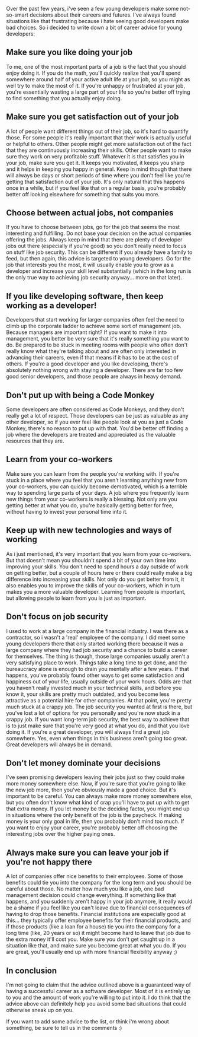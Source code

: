 Over the past few years, i've seen a few young developers make some not-so-smart decisions about their careers and futures.  I've always found situations like that frustrating because i hate seeing good developers make bad choices.  So i decided to write down a bit of career advice for young developers:

## Make sure you like doing your job

To me, one of the most important parts of a job is the fact that you should enjoy doing it. If you do the math, you'll quickly realize that you'll spend somewhere around half of your active adult life at your job, so you might as well try to make the most of it.  If you're unhappy or frustrated at your job, you're essentially wasting a large part of your life so you're better off trying to find something that you actually enjoy doing.

## Make sure you get satisfaction out of your job

A lot of people want different things out of their job, so it's hard to quantify those. For some people it's really important that their work is actually useful or helpful to others. Other people might get more satisfaction out of the fact that they are continuously increasing their skills. Other people want to make sure they work on very profitable stuff.  Whatever it is that satisfies you in your job, make sure you get it. It keeps you motivated, it keeps you sharp and it helps in keeping you happy in general.  Keep in mind though that there will always be days or short periods of time where you don't feel like you're getting that satisfaction out of your job.  It's only natural that this happens once in a while, but if you feel like that on a regular basis, you're probably better off looking elsewhere for something that suits you more.

## Choose between actual jobs, not companies

If you have to choose between jobs, go for the job that seems the most interesting and fulfilling. Do not base your decision on the actual companies offering the jobs. Always keep in mind that there are plenty of developer jobs out there (especially if you're good) so you don't really need to focus on stuff like job security.  This can be different if you already have a family to feed, but then again, this advice is targeted to young developers.  Go for the job that interests you the most, it will usually enable you to grow as a developer and increase your skill level substantially (which in the long run is the only true way to achieving job security anyway... more on that later).

## If you like developing software, then keep working as a developer!

Developers that start working for larger companies often feel the need to climb up the corporate ladder to achieve some sort of management job.  Because managers are important right? If you want to make it into management, you better be very sure that it's really something you want to do. Be prepared to be stuck in meeting rooms with people who often don't really know what they're talking about and are often only interested in advancing their careers, even if that means if it has to be at the cost of others.  If you're a good developer and you like developing, there's absolutely nothing wrong with staying a developer.  There are far too few good senior developers, and those people are always in heavy demand. 

## Don't put up with being a Code Monkey

Some developers are often considered as Code Monkeys, and they don't really get a lot of respect. Those developers can be just as valuable as any other developer, so if you ever feel like people look at you as just a Code Monkey, there's no reason to put up with that. You'd be better off finding a job where the developers are treated and appreciated as the valuable resources that they are.

## Learn from your co-workers

Make sure you can learn from the people you're working with. If you're stuck in a place where you feel that you aren't learning anything new from your co-workers, you can quickly become demotivated, which is a terrible way to spending large parts of your days.  A job where you frequently learn new things from your co-workers is really a blessing.  Not only are you getting better at what you do, you're basically getting better for free, without having to invest your personal time into it.

## Keep up with new technologies and ways of working

As i just mentioned, it's very important that you learn from your co-workers.  But that doesn't mean you shouldn't spend a bit of your own time into improving your skills.  You don't need to spend hours a day outside of work on getting better, but a couple of hours here or there could really make a big difference into increasing your skills.  Not only do you get better from it, it also enables you to improve the skills of your co-workers, which in turn makes you a more valuable developer.  Learning from people is important, but allowing people to learn from you is just as important.

## Don't focus on job security 

I used to work at a large company in the financial industry. I was there as a contractor, so i wasn't a 'real' employee of the company.  I did meet some young developers there that only started working there because it was a large company where they had job security and a chance to build a career for themselves.  The thing is though, those large companies usually aren't a very satisfying place to work. Things take a long time to get done, and the bureaucracy alone is enough to drain you mentally after a few years.  If that happens, you've probably found other ways to get some satisfaction and happiness out of your life, usually outside of your work hours.  Odds are that you haven't really invested much in your technical skills, and before you know it, your skills are pretty much outdated, and you become less attractive as a potential hire for other companies.  At that point, you're pretty much stuck at a crappy job.  The job security you wanted at first is there, but you've lost a lot of options for you personally and you're now stuck in a crappy job.  If you want long-term job security, the best way to achieve that is to just make sure that you're very good at what you do, and that you love doing it.  If you're a great developer, you will always find a great job somewhere.  Yes, even when things in this business aren't going too great. Great developers will always be in demand.

## Don't let money dominate your decisions

I've seen promising developers leaving their jobs just so they could make more money somewhere else. Now, if you're sure that you're going to like the new job more, then you've obviously made a good choice.  But it's important to be careful.  You can always make more money somewhere else, but you often don't know what kind of crap you'll have to put up with to get that extra money.  If you let money be the deciding factor, you might end up in situations where the only benefit of the job is the paycheck. If making money is your only goal in life, then you probably don't mind too much.  If you want to enjoy your career, you're probably better off choosing the interesting jobs over the higher paying ones. 

## Always make sure you can leave your job if you're not happy there

A lot of companies offer nice benefits to their employees. Some of those benefits could tie you into the company for the long term and you should be careful about those. No matter how much you like a job, one bad management decision could change everything.  If something like that happens, and you suddenly aren't happy in your job anymore, it really would be a shame if you feel like you can't leave due to financial consequences of having to drop those benefits.  Financial institutions are especially good at this... they typically offer employee benefits for their financial products, and if those products (like a loan for a house) tie you into the company for a long time (like, 20 years or so) it might become hard to leave that job due to the extra money it'll cost you.  Make sure you don't get caught up in a situation like that, and make sure you become great at what you do.  If you are great, you'll usually end up with more financial flexibility anyway ;)

## In conclusion
I'm not going to claim that the advice outlined above is a guaranteed way of having a successful career as a software developer. Most of it is entirely up to you and the amount of work you're willing to put into it.  I do think that the advice above can definitely help you avoid some bad situations that could otherwise sneak up on you.

If you want to add some advice to the list, or think i'm wrong about something, be sure to tell us in the comments :)